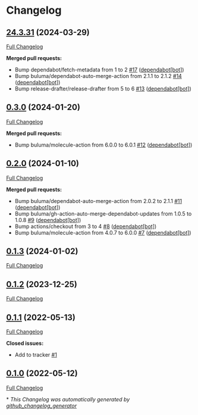 # Changelog

## [24.3.31](https://github.com/buluma/ansible-role-kubectl/tree/24.3.31) (2024-03-29)

[Full Changelog](https://github.com/buluma/ansible-role-kubectl/compare/0.3.0...24.3.31)

**Merged pull requests:**

- Bump dependabot/fetch-metadata from 1 to 2 [\#17](https://github.com/buluma/ansible-role-kubectl/pull/17) ([dependabot[bot]](https://github.com/apps/dependabot))
- Bump buluma/dependabot-auto-merge-action from 2.1.1 to 2.1.2 [\#14](https://github.com/buluma/ansible-role-kubectl/pull/14) ([dependabot[bot]](https://github.com/apps/dependabot))
- Bump release-drafter/release-drafter from 5 to 6 [\#13](https://github.com/buluma/ansible-role-kubectl/pull/13) ([dependabot[bot]](https://github.com/apps/dependabot))

## [0.3.0](https://github.com/buluma/ansible-role-kubectl/tree/0.3.0) (2024-01-20)

[Full Changelog](https://github.com/buluma/ansible-role-kubectl/compare/0.2.0...0.3.0)

**Merged pull requests:**

- Bump buluma/molecule-action from 6.0.0 to 6.0.1 [\#12](https://github.com/buluma/ansible-role-kubectl/pull/12) ([dependabot[bot]](https://github.com/apps/dependabot))

## [0.2.0](https://github.com/buluma/ansible-role-kubectl/tree/0.2.0) (2024-01-10)

[Full Changelog](https://github.com/buluma/ansible-role-kubectl/compare/0.1.3...0.2.0)

**Merged pull requests:**

- Bump buluma/dependabot-auto-merge-action from 2.0.2 to 2.1.1 [\#11](https://github.com/buluma/ansible-role-kubectl/pull/11) ([dependabot[bot]](https://github.com/apps/dependabot))
- Bump buluma/gh-action-auto-merge-dependabot-updates from 1.0.5 to 1.0.8 [\#9](https://github.com/buluma/ansible-role-kubectl/pull/9) ([dependabot[bot]](https://github.com/apps/dependabot))
- Bump actions/checkout from 3 to 4 [\#8](https://github.com/buluma/ansible-role-kubectl/pull/8) ([dependabot[bot]](https://github.com/apps/dependabot))
- Bump buluma/molecule-action from 4.0.7 to 6.0.0 [\#7](https://github.com/buluma/ansible-role-kubectl/pull/7) ([dependabot[bot]](https://github.com/apps/dependabot))

## [0.1.3](https://github.com/buluma/ansible-role-kubectl/tree/0.1.3) (2024-01-02)

[Full Changelog](https://github.com/buluma/ansible-role-kubectl/compare/0.1.2...0.1.3)

## [0.1.2](https://github.com/buluma/ansible-role-kubectl/tree/0.1.2) (2023-12-25)

[Full Changelog](https://github.com/buluma/ansible-role-kubectl/compare/0.1.1...0.1.2)

## [0.1.1](https://github.com/buluma/ansible-role-kubectl/tree/0.1.1) (2022-05-13)

[Full Changelog](https://github.com/buluma/ansible-role-kubectl/compare/0.1.0...0.1.1)

**Closed issues:**

- Add to tracker [\#1](https://github.com/buluma/ansible-role-kubectl/issues/1)

## [0.1.0](https://github.com/buluma/ansible-role-kubectl/tree/0.1.0) (2022-05-12)

[Full Changelog](https://github.com/buluma/ansible-role-kubectl/compare/7f9f4de26aa53e07445a559e4eb23d591adf2766...0.1.0)



\* *This Changelog was automatically generated by [github_changelog_generator](https://github.com/github-changelog-generator/github-changelog-generator)*
